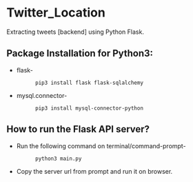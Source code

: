 # Twitter_Location
Extracting tweets [backend] using Python Flask.

## Package Installation for Python3:
* flask-

            pip3 install flask flask-sqlalchemy

* mysql.connector-

            pip3 install mysql-connector-python

## How to run the Flask API server?
* Run the following command on terminal/command-prompt-

            python3 main.py

* Copy the server url from prompt and run it on browser.

